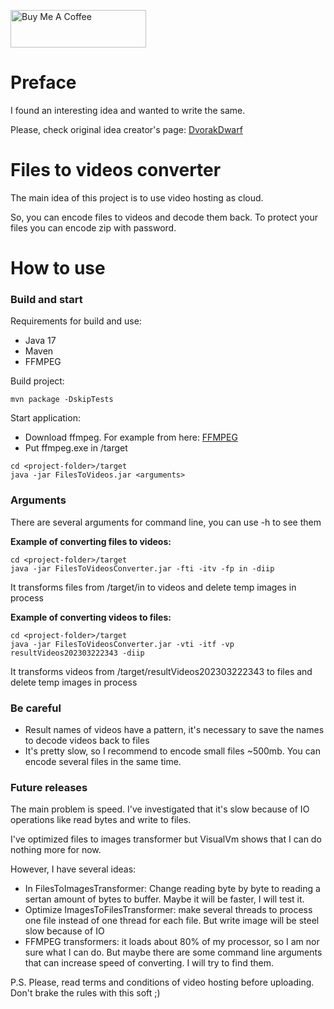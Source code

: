 <a href="https://www.buymeacoffee.com/EoinKanro" target="_blank"><img src="https://cdn.buymeacoffee.com/buttons/v2/default-red.png" alt="Buy Me A Coffee" style="height: 60px !important;width: 217px !important;" ></a>

# Preface

I found an interesting idea and wanted to write the same.

Please, check original idea creator's page: <a href="https://github.com/DvorakDwarf/Infinite-Storage-Glitch">DvorakDwarf</a>

# Files to videos converter
The main idea of this project is to use video hosting as cloud.

So, you can encode files to videos and decode them back. To protect your files you can encode zip with password.

# How to use
### Build and start
Requirements for build and use:
- Java 17
- Maven
- FFMPEG

Build project:
```
mvn package -DskipTests
```

Start application:
- Download ffmpeg. For example from here: <a href="https://www.gyan.dev/ffmpeg/builds/ffmpeg-git-full.7z">FFMPEG</a>
- Put ffmpeg.exe in <project-folder>/target
```
cd <project-folder>/target
java -jar FilesToVideos.jar <arguments>
```

### Arguments
There are several arguments for command line, you can use -h to see them

**Example of converting files to videos:**
```
cd <project-folder>/target
java -jar FilesToVideosConverter.jar -fti -itv -fp in -diip
```

It transforms files from <project-folder>/target/in to videos and delete temp images in process

**Example of converting videos to files:**
```
cd <project-folder>/target
java -jar FilesToVideosConverter.jar -vti -itf -vp resultVideos202303222343 -diip
```

It transforms videos from <project-folder>/target/resultVideos202303222343 to files and delete temp images in process

### Be careful
- Result names of videos have a pattern, it's necessary to save the names to decode videos back to files
- It's pretty slow, so I recommend to encode small files ~500mb. You can encode several files in the same time.

### Future releases
The main problem is speed. I've investigated that it's slow because of IO operations like read bytes and write to files.

I've optimized files to images transformer but VisualVm shows that I can do nothing more for now.

However, I have several ideas:
- In FilesToImagesTransformer: Change reading byte by byte to reading a sertan amount of bytes to buffer. 
Maybe it will be faster, I will test it.
- Optimize ImagesToFilesTransformer: make several threads to process one file instead of one thread for each file.
But write image will be steel slow because of IO
- FFMPEG transformers: it loads about 80% of my processor, so I am nor sure what I can do. 
But maybe there are some command line arguments that can increase speed of converting. I will try to find them.

P.S.
Please, read terms and conditions of video hosting before uploading. Don't brake the rules with this soft ;)